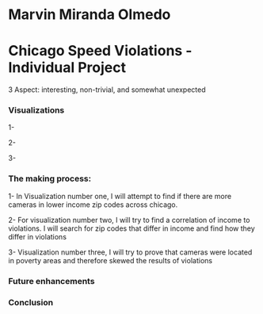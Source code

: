# Marvin Miranda Olmedo
# Chicago Speed Violations - Individual Project
3 Aspect:  interesting, non-trivial, and somewhat unexpected 


### Visualizations

1-


2-


3-


### The making process:
1- In Visualization number one, I will attempt to find if there are more cameras in lower income zip codes across chicago.

2- For visualization number two, I will try to find a correlation of income to violations. I will search for zip codes that differ in income and find how they differ in violations

3- Visualization number three, I will try to prove that cameras were located in poverty areas and therefore skewed the results of violations

### Future enhancements


### Conclusion
